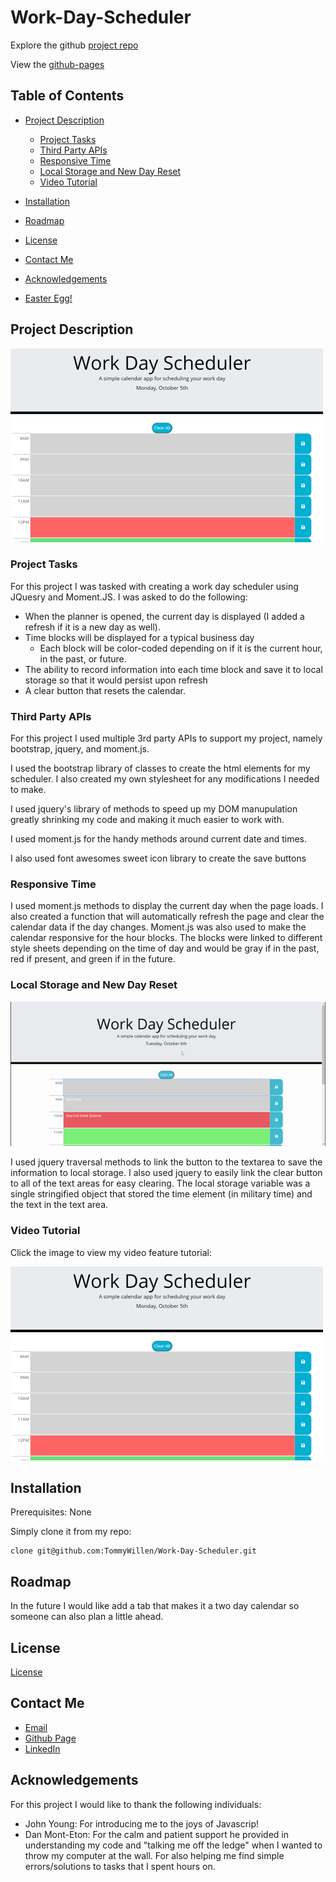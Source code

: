 # Work-Day-Scheduler

Explore the github [project repo](https://github.com/TommyWillen/Work-Day-Scheduler/)

View the [github-pages](https://tommywillen.github.io/Work-Day-Scheduler/)

## Table of Contents

- [Project Description](#Project-Description)
    - [Project Tasks](#Project-Tasks)
    - [Third Party APIs](#Third-Party-APIs)
    - [Responsive Time](#responsive-time)
    - [Local Storage and New Day Reset](#local-storage-and-new-day-reset)
    - [Video Tutorial](#Video-Tutorial)
- [Installation](#installation)

- [Roadmap](#roadmap)

- [License](#license)

- [Contact Me](#contact-me)

- [Acknowledgements](#acknowledgements)

- [Easter Egg!](#easter-egg!)

## Project Description
![Work Day Scheduler](/assets/Images-and-Gifs/Work-Day-Scheduler-Main.PNG)

### Project Tasks
For this project I was tasked with creating a work day scheduler using JQuesry and Moment.JS. I was asked to do the following:

- When the planner is opened, the current day is displayed (I added a refresh if it is a new day as well).
- Time blocks will be displayed for a typical business day
    - Each block will be color-coded depending on if it is the current hour, in the past, or future.
- The ability to record information into each time block and save it to local storage so that it would persist upon refresh
- A clear button that resets the calendar.

### Third Party APIs

For this project I used multiple 3rd party APIs to support my project, namely bootstrap, jquery, and moment.js.

I used the bootstrap library of classes to create the html elements for my scheduler. I also created my own stylesheet for any modifications I needed to make.

I used jquery's library of methods to speed up my DOM manupulation greatly shrinking my code and making it much easier to work with.

I used moment.js for the handy methods around current date and times.

I also used font awesomes sweet icon library to create the save buttons

### Responsive Time

I used moment.js methods to display the current day when the page loads. I also created a function that will automatically refresh the page and clear the calendar data if the day changes. Moment.js was also used to make the calendar responsive for the hour blocks. The blocks were linked to different style sheets depending on the time of day and would be gray if in the past, red if present, and green if in the future.

### Local Storage and New Day Reset

![Work Day Scheduler Gif](/assets/Images-and-Gifs/Work-Day-Scheduler-sample.gif)

I used jquery traversal methods to link the button to the textarea to save the information to local storage. I also used jquery to easily link the clear button to all of the text areas for easy clearing. The local storage variable was a single stringified object that stored the time element (in military time) and the text in the text area.

### Video Tutorial

Click the image to view my video feature tutorial:

[![Start screen to link to youtube video](/assets/Images-and-gifs/Work-Day-Scheduler-Main.PNG)](https://youtu.be/kvQkQhar2jo)

## Installation

Prerequisites\: None

Simply clone it from my repo\:

```
clone git@github.com:TommyWillen/Work-Day-Scheduler.git
```

## Roadmap

In the future I would like add a tab that makes it a two day calendar so someone can also plan a little ahead.

## License

[License](https://github.com/TommyWillen/Work-Day-Scheduler/blob/master/LICENSE)

## Contact Me

- [Email](TommyAllen1215@gmail.com)
- [Github Page](https://github.com/TommyWillen)
- [LinkedIn](https://www.linkedin.com/in/tommy-willen-12867b1b3/)

## Acknowledgements

For this project I would like to thank the following individuals\:

- John Young\: For introducing me to the joys of Javascrip!
- Dan Mont-Eton\: For the calm and patient support he provided in understanding my code and "talking me off the ledge" when I wanted to throw my computer at the wall. For also helping me find simple errors/solutions to tasks that I spent hours on.
